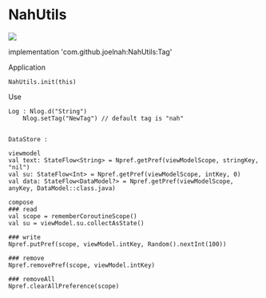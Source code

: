 # NahUtils
[![](https://jitpack.io/v/joelnah/NahUtils.svg)](https://jitpack.io/#joelnah/NahUtils)

implementation 'com.github.joelnah:NahUtils:Tag'

Application

    NahUtils.init(this)

Use

	Log : Nlog.d("String")
        Nlog.setTag("NewTag") // default tag is "nah"


    DataStore : 

    viewmodel
    val text: StateFlow<String> = Npref.getPref(viewModelScope, stringKey, "nil")
    val su: StateFlow<Int> = Npref.getPref(viewModelScope, intKey, 0)
    val data: StateFlow<DataModel?> = Npref.getPref(viewModelScope, anyKey, DataModel::class.java)
        
    compose
    ### read
    val scope = rememberCoroutineScope()
    val su = viewModel.su.collectAsState()

    ### write
    Npref.putPref(scope, viewModel.intKey, Random().nextInt(100))

    ### remove
    Npref.removePref(scope, viewModel.intKey)

    ### removeAll
    Npref.clearAllPreference(scope)

